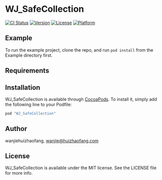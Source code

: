 # WJ_SafeCollection

[![CI Status](http://img.shields.io/travis/wanjiehuizhaofang/WJ_SafeCollection.svg?style=flat)](https://travis-ci.org/wanjiehuizhaofang/WJ_SafeCollection)
[![Version](https://img.shields.io/cocoapods/v/WJ_SafeCollection.svg?style=flat)](http://cocoapods.org/pods/WJ_SafeCollection)
[![License](https://img.shields.io/cocoapods/l/WJ_SafeCollection.svg?style=flat)](http://cocoapods.org/pods/WJ_SafeCollection)
[![Platform](https://img.shields.io/cocoapods/p/WJ_SafeCollection.svg?style=flat)](http://cocoapods.org/pods/WJ_SafeCollection)

## Example

To run the example project, clone the repo, and run `pod install` from the Example directory first.

## Requirements

## Installation

WJ_SafeCollection is available through [CocoaPods](http://cocoapods.org). To install
it, simply add the following line to your Podfile:

```ruby
pod "WJ_SafeCollection"
```

## Author

wanjiehuizhaofang, wanjie@huizhaofang.com

## License

WJ_SafeCollection is available under the MIT license. See the LICENSE file for more info.
